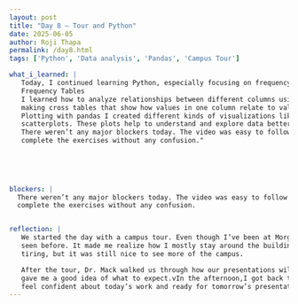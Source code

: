 ```yaml
---
layout: post
title: "Day 8 – Tour and Python"
date: 2025-06-05
author: Roji Thapa
permalink: /day8.html
tags: ['Python', 'Data analysis', 'Pandas', 'Campus Tour']

what_i_learned: |
   Today, I continued learning Python, especially focusing on frequency tables and plotting using pandas.
   Frequency Tables 
   I learned how to analyze relationships between different columns using one-way, two-way, and higher-dimensional tables. I practiced
   making cross tables that show how values in one column relate to values in another.
   Plotting with pandas I created different kinds of visualizations like histograms, box plots, density plots, bar plots, and
   scatterplots. These plots help to understand and explore data better, which will be really useful for our research.
   There weren’t any major blockers today. The video was easy to follow and understand. I was able to go through it smoothly and
   complete the exercises without any confusion."

  

  
  
blockers: |
  There weren’t any major blockers today. The video was easy to follow and understand. I was able to go through it smoothly and
  complete the exercises without any confusion.


reflection: |
   We started the day with a campus tour. Even though I’ve been at Morgan for almost two years, I visited parts of the campus I hadn’t
   seen before. It made me realize how I mostly stay around the buildings where I have classes. It was sunny and the walk was a bit
   tiring, but it was still nice to see more of the campus.

   After the tour, Dr. Mack walked us through how our presentations will look. We even watched a video from last year’s group, which
   gave me a good idea of what to expect.vIn the afternoon,I got back to the research lab and focused on my Python practice.Overall, I
   feel confident about today’s work and ready for tomorrow’s presentation
---
```

